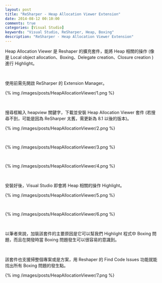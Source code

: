 ```yaml
---
layout: post
title: "ReSharper - Heap Allocation Viewer Extension"
date: 2014-08-12 00:10:00
comments: true
categories: [Visual Studio]
keywords: "Visual Studio, ReSharper, Heap, Boxing"
description: "ReSharper - Heap Allocation Viewer Extension"
---
```


Heap Allocation Viewer 是 Reshaper 的擴充套件，能將 Heap 相關的操作 (像是 Local object allocation、Boxing、Delegate creation、Closure creation ) 進行 Highlight。  

<!-- More -->

<br/>

使用前需先開啟 ReSharper 的 Extension Manager。  

{% img /images/posts/HeapAllocationViewer/1.png %}

<br/>


搜尋框輸入 heapview 關鍵字，下載並安裝 Heap Allocation Viewer 套件 (若搜尋不到，可能是因為 ReSharper 太舊，需更新為 8.1 以後的版本)。  

{% img /images/posts/HeapAllocationViewer/2.png %}

<br/>

{% img /images/posts/HeapAllocationViewer/3.png %}

<br/>

{% img /images/posts/HeapAllocationViewer/4.png %}

<br/>


安裝好後，Visual Studio 即會將 Heap 相關的操作 Highlight。  

{% img /images/posts/HeapAllocationViewer/5.png %}

<br/>

{% img /images/posts/HeapAllocationViewer/6.png %}

<br/>

以筆者來說，加裝該套件的主要原因是它可以幫我們 Highlight 程式中 Boxing 問題，而且在開發時當 Boxing 問題發生可以很容易的意識到。  

<br/>

該套件也支援掃整個專案或是方案，用 Reshaper 的 Find Code Issues 功能就能找出所有 Boxing 問題的發生點。 

{% img /images/posts/HeapAllocationViewer/7.png %}
